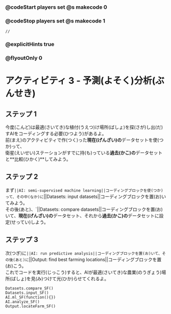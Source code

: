 ### @codeStart players set @s makecode 0
### @codeStop players set @s makecode 1

```template
//
```

### @explicitHints true
### @flyoutOnly 0

# アクティビティ 3 - 予測(よそく)分析(ぶんせき)

## ステップ 1
今度(こんど)は最適(さいてき)な植付(うえつ)け場所(ばしょ)を探(さが)し出(だ)すAIをコーディングする必要(ひつよう)があるよ。<br>
前(まえ)のアクティビティで作(つく)った**現在(げんざい)の**データセットを使(つか)って、<br>
衛星(えいせい)ステーションがすでに持(も)っている**過去(かこ)の**データセットと**比較(ひかく)**してみよう。

## ステップ 2
まず`||AI: semi-supervised machine learning||コーディングブロックを使(つか)って、その中(なか)に`||Datasets: input datasets||コーディングブロックを置(お)いてみよう。<br>
その後(あと)、`||Datasets: compare datasets||コーディングブロックを置(お)いて、**現在(げんざい)の**データセット、それから**過去(かこ)の**データセットに設定(せってい)しよう。

## ステップ 3
次(つぎ)に`||AI: run predictive analysis||コーディングブロックを置(お)いて、その後(あと)に`||Output: find best farming locations||コーディングブロックを置(お)こう。<br>
これでコードを実行(じっこう)すると、AIが最適(さいてき)な農業(のうぎょう)場所(ばしょ)を見(み)つけて光(ひか)らせてくれるよ。

```ghost
Datasets.compare_SF()
Datasets.input_SF()
AI.ml_SF(function(){})
AI.analyze_SF()
Output.locateFarm_SF()
```

